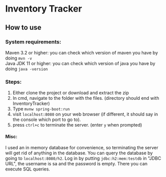 # Inventory Tracker
## How to use
### System requirements:  
Maven 3.2 or higher: you can check which version of maven you have by doing `mvn -v`  
Java JDK 11 or higher: you can check which version of java you have by doing `java -version`
### Steps: 
1. Either clone the project or download and extract the zip
1. In cmd, navigate to the folder with the files. (directory should end with InventoryTracker)
1. Type `mvnw spring-boot:run`  
1. visit `localhost:8080` on your web browser (if different, it should say in the console which port to go to).  
1. press `ctrl+c` to terminate the server. (enter `y` when prompted)

#### Misc: 
I used an in memory database for convenience, so terminating the server will get rid of anything in the database. You can query the database by going to `localhost:8080/h2`. Log in by putting `jdbc:h2:mem:testdb` in "JDBC URL", the username is sa and the password is empty. There you can execute SQL queries.

